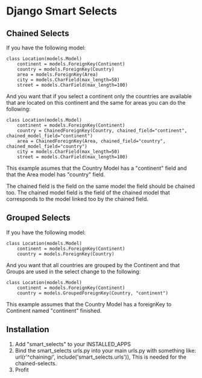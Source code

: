 Django Smart Selects
====================


Chained Selects
---------------

If you have the following model:

	class Location(models.Model)
		continent = models.ForeignKey(Continent)
		country = models.ForeignKey(Country)
		area = models.ForeignKey(Area)
		city = models.CharField(max_length=50)
		street = models.CharField(max_length=100)
		
And you want that if you select a continent only the countries are available that are located on this continent and the same for areas
you can do the following:

	class Location(models.Model)
		continent = models.ForeignKey(Continent)
		country = ChainedForeignKey(Country, chained_field="continent", chained_model_field="continent")
		area = ChainedForeignKey(Area, chained_field="country", chained_model_field="country")
		city = models.CharField(max_length=50)
		street = models.CharField(max_length=100)
	
This example asumes that the Country Model has a "continent" field and that the Area model has "country" field.

The chained field is the field on the same model the field should be chained too.
The chained model field is the field of the chained model that corresponds to the model linked too by the chained field.

Grouped Selects
---------------

If you have the following model:

	class Location(models.Model)
		continent = models.ForeignKey(Continent)
		country = models.ForeignKey(Country)
		
And you want that all countries are grouped by the Continent and that <opt> Groups are used in the select change to the following:
	
	class Location(models.Model)
		continent = models.ForeignKey(Continent)
		country = models.GroupedForeignKey(Country, "continent")
		
This example assumes that the Country Model has a foreignKey to Continent named "continent"
finished.
	


Installation
------------

1. Add "smart\_selects" to your INSTALLED\_APPS
2. Bind the smart_selects urls.py into your main urls.py with something like: url(r'^chaining/', include('smart_selects.urls')),
   This is needed for the chained-selects.
3. Profit